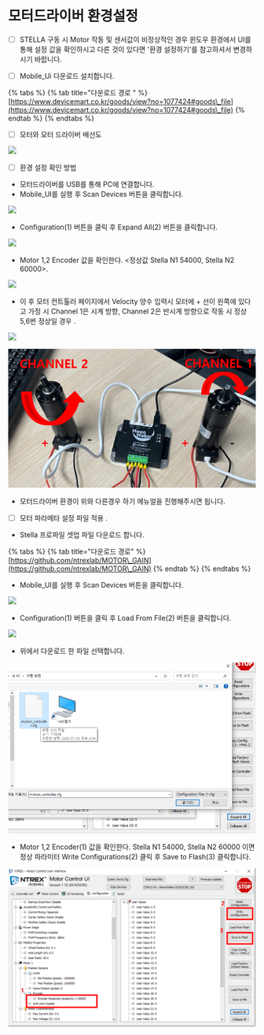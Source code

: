 # 모터드라이버 환경설정

* [ ] STELLA 구동 시 Motor 작동 및 센서값이 비정상적인 경우 윈도우 환경에서 UI를 통해 설정 값을 확인하시고 다른 것이 있다면 '환경 설정하기'를 참고하셔서 변경하시기 바랍니다.



* [ ] Mobile\_Ui 다운로드  설치합니다. &#x20;

{% tabs %}
{% tab title="다운로드 경로 " %}
[https://www.devicemart.co.kr/goods/view?no=1077424#goods\_file](https://www.devicemart.co.kr/goods/view?no=1077424#goods\_file)
{% endtab %}
{% endtabs %}

* [ ] 모터와 모터 드라이버 배선도&#x20;

![](../.gitbook/assets/100D\_회로.png)

* [ ] 환경 설정 확인 방법&#x20;

<!---->

* 모터드라이버를 USB를 통해 PC에 연결합니다.
* Mobile\_UI를 실행 후 Scan Devices 버튼을 클릭합니다.

![](../.gitbook/assets/md\_1.png)

* Configuration(1) 버튼을 클릭 후 Expand All(2) 버튼을 클릭합니다.

![](../.gitbook/assets/md\_2.png)

* Motor 1,2 Encoder 값을 확인한다. <정상값 Stella N1 54000, Stella N2 60000>.

![](../.gitbook/assets/md\_3.png)

* 이 후 모터 컨트톨러 페이지에서 Velocity 양수 입력시 모터에 + 선이 왼쪽에 있다고 가정 시 Channel 1은 시계 방향, Channel 2은 반시계 방향으로 작동 시 정상 5,6번 정상일 경우 .

![](../.gitbook/assets/md\_4.png)

![](../.gitbook/assets/md9.PNG)

* 모터드라이버 환경이 위와 다른경우 하기 메뉴얼을 진행해주시면 됩니다.    &#x20;

<!---->

* [ ] 모터 파라메타 설정 파일 적용 .&#x20;

<!---->

* Stella 프로파일 셋업 파일 다운로드 합니다.

{% tabs %}
{% tab title="다운로드 경로" %}
[https://github.com/ntrexlab/MOTOR\_GAIN](https://github.com/ntrexlab/MOTOR\_GAIN)
{% endtab %}
{% endtabs %}

* Mobile\_UI를 실행 후 Scan Devices 버튼을 클릭합니다.

![](../.gitbook/assets/md\_1.png)

* Configuration(1) 버튼을 클릭 후 Load From File(2) 버튼을 클릭합니다.

![](../.gitbook/assets/md\_6.png)

* 위에서 다운로드 한 파일 선택합니다.

![](../.gitbook/assets/md7.png)

* Motor 1,2 Encoder(1) 값을 확인한다. Stella N1 54000, Stella N2 60000 이면 정상 파라미터 Write Configurations(2) 클릭 후 Save to Flash(3) 클릭합니다.

![](../.gitbook/assets/md8.png)

&#x20;  &#x20;
